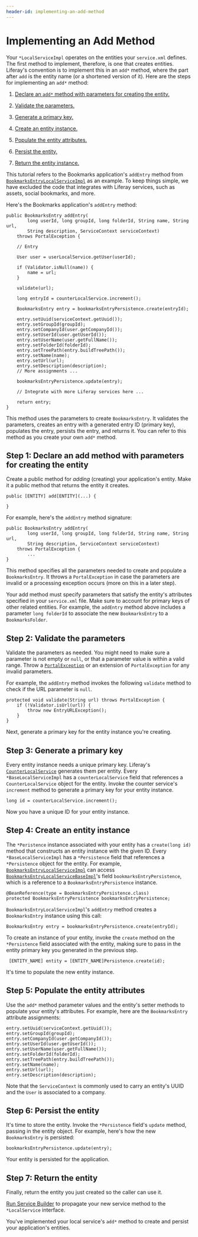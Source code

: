 ```yaml
---
header-id: implementing-an-add-method
---
```


# Implementing an Add Method

Your `*LocalServiceImpl` operates on the entities your `service.xml` defines.
The first method to implement, therefore, is one that creates entities.
Liferay's convention is to implement this in an `add*` method, where the part
after `add` is the entity name (or a shortened version of it). Here are the
steps for implementing an `add*` method:

1.  [Declare an `add*` method with parameters for creating the entity.](#declare-an-add-method-with-parameters-for-creating-the-entity)

2.  [Validate the parameters.](#validate-the-parameters)

3.  [Generate a primary key.](#generate-a-primary-key)

4.  [Create an entity instance.](#create-an-entity-instance)

5.  [Populate the entity attributes.](#populate-the-entity-attributes)

6.  [Persist the entity.](#persist-the-entity)

7.  [Return the entity instance.](#return-the-entity)

This tutorial refers to the Bookmarks application's `addEntry` method from 
[`BookmarksEntryLocalServiceImpl`](https://github.com/liferay/liferay-portal/blob/master/modules/apps/bookmarks/bookmarks-service/src/main/java/com/liferay/bookmarks/service/impl/BookmarksEntryLocalServiceImpl.java)
as an example. To keep things simple, we have excluded the code that integrates
with Liferay services, such as assets, social bookmarks, and more. 

Here's the Bookmarks application's `addEntry` method:

	public BookmarksEntry addEntry(
			long userId, long groupId, long folderId, String name, String url,
			String description, ServiceContext serviceContext)
		throws PortalException {

		// Entry

		User user = userLocalService.getUser(userId);

		if (Validator.isNull(name)) {
			name = url;
		}

		validate(url);

		long entryId = counterLocalService.increment();

		BookmarksEntry entry = bookmarksEntryPersistence.create(entryId);

		entry.setUuid(serviceContext.getUuid());
		entry.setGroupId(groupId);
		entry.setCompanyId(user.getCompanyId());
		entry.setUserId(user.getUserId());
		entry.setUserName(user.getFullName());
		entry.setFolderId(folderId);
		entry.setTreePath(entry.buildTreePath());
		entry.setName(name);
		entry.setUrl(url);
		entry.setDescription(description);
		// More assignments ... 

		bookmarksEntryPersistence.update(entry);

        // Integrate with more Liferay services here ...

		return entry;
	}

This method uses the parameters to create `BookmarksEntry`. It validates the
parameters, creates an entry with a generated entry ID (primary key), populates
the entry, persists the entry, and returns it. You can refer to this method as
you create your own `add*` method. 

## Step 1: Declare an add method with parameters for creating the entity

Create a public method for *adding* (creating) your application's entity. Make
it a public method that returns the entity it creates. 

    public [ENTITY] add[ENTITY](...) {
        
    } 

For example, here's the `addEntry` method signature:

    public BookmarksEntry addEntry(
            long userId, long groupId, long folderId, String name, String url,
            String description, ServiceContext serviceContext)
        throws PortalException {
            ...
    }

This method specifies all the parameters needed to create and populate a
`BookmarksEntry`. It throws a `PortalException` in case the parameters are
invalid or a processing exception occurs (more on this in a later step). 

Your add method must specify parameters that satisfy the entity's attributes
specified in your `service.xml` file. Make sure to account for primary keys of
other related entities. For example, the `addEntry` method above includes
a parameter `long folderId` to associate the new `BookmarksEntry` to
a `BookmarksFolder`. 

## Step 2:  Validate the parameters

Validate the parameters as needed. You might need to make sure a parameter is
not empty or `null`, or that a parameter value is within a valid range. Throw a
[`PortalException`](@platform-ref@/7.1-latest/javadocs/portal-kernel/com/liferay/portal/kernel/exception/PortalException.html)
or an extension of `PortalException` for any invalid parameters.

For example, the `addEntry` method invokes the following `validate` method to
check if the URL parameter is `null`.

    protected void validate(String url) throws PortalException {
        if (!Validator.isUrl(url)) {
            throw new EntryURLException();
        }
    }

Next, generate a primary key for the entity instance you're creating. 

## Step 3: Generate a primary key

Every entity instance needs a unique primary key. Liferay's
[`CounterLocalService`](@platform-ref@/7.1-latest/javadocs/portal-kernel/com/liferay/counter/kernel/service/CounterLocalService.html)
generates them per entity. Every `*BaseLocalServiceImpl` has a
`counterLocalService` field that references a `CounterLocalService` object for
the entity. Invoke the counter service's `increment` method to generate a
primary key for your entity instance.

    long id = counterLocalService.increment();

Now you have a unique ID for your entity instance. 

## Step 4: Create an entity instance

The `*Peristence` instance associated with your entity has a `create(long id)`
method that constructs an entity instance with the given ID. Every
`*BaseLocalServiceImpl` has a `*Persistence` field that references a
`*Persistence` object for the entity. For example,
[`BookmarksEntryLocalServiceImpl`](https://github.com/liferay/liferay-portal/blob/master/modules/apps/bookmarks/bookmarks-service/src/main/java/com/liferay/bookmarks/service/impl/BookmarksEntryLocalServiceImpl.java)
can access
[`BookmarksEntryLocalServiceBaseImpl`](https://github.com/liferay/liferay-portal/blob/master/modules/apps/bookmarks/bookmarks-service/src/main/java/com/liferay/bookmarks/service/base/BookmarksEntryLocalServiceBaseImpl.java)'s
field `bookmarksEntryPersistence`, which is a reference to a
`BookmarksEntryPersistence` instance. 

    @BeanReference(type = BookmarksEntryPersistence.class)
    protected BookmarksEntryPersistence bookmarksEntryPersistence;

`BookmarksEntryLocalServiceImpl`'s `addEntry` method creates a `BookmarksEntry`
instance using this call:

    BookmarksEntry entry = bookmarksEntryPersistence.create(entryId);

To create an instance of your entity, invoke the `create` method on the
`*Persistence` field associated with the entity, making sure to pass in the
entity primary key you generated in the previous step.

     [ENTITY_NAME] entity = [ENTITY_NAME]Persistence.create(id);

It's time to populate the new entity instance. 

## Step 5: Populate the entity attributes

Use the `add*` method parameter values and the entity's setter methods to
populate your entity's attributes. For example, here are the `BookmarksEntry`
attribute assignments:

    entry.setUuid(serviceContext.getUuid());
    entry.setGroupId(groupId);
    entry.setCompanyId(user.getCompanyId());
    entry.setUserId(user.getUserId());
    entry.setUserName(user.getFullName());
    entry.setFolderId(folderId);
    entry.setTreePath(entry.buildTreePath());
    entry.setName(name);
    entry.setUrl(url);
    entry.setDescription(description);

Note that the `ServiceContext` is commonly used to carry an entity's UUID and
the `User` is associated to a company. 

## Step 6: Persist the entity

It's time to store the entity. Invoke the `*Persistence` field's `update`
method, passing in the entity object. For example, here's how the new
`BookmarksEntry` is persisted:

    bookmarksEntryPersistence.update(entry);

Your entity is persisted for the application. 

## Step 7: Return the entity

Finally, return the entity you just created so the caller can use it. 

[Run Service Builder](/docs/7-1/tutorials/-/knowledge_base/t/running-service-builder)
to propagate your new service method to the `*LocalService` interface. 

You've implemented your local service's `add*` method to create and persist your
application's entities.
